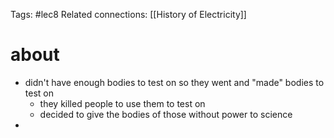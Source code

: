 Tags: #lec8 
Related connections: [[History of Electricity]]

# about
- didn't have enough bodies to test on so they went and "made" bodies to test on
	- they killed people to use them to test on
	- decided to give the bodies of those without power to science
- 